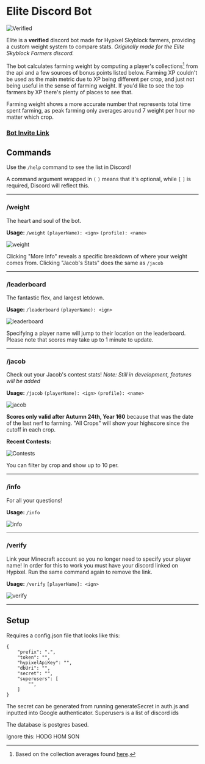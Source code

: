 # Elite Discord Bot

![Verified](https://user-images.githubusercontent.com/24925519/142558888-665330c4-4652-49a2-a54a-01e03dfaa1d2.png)

Elite is a **verified** discord bot made for Hypixel Skyblock farmers, providing a custom weight system to compare stats. 
*Originally made for the Elite Skyblock Farmers discord.*


The bot calculates farming weight by computing a player's collections[^1] from the api and a few sources of bonus points listed below. Farming XP couldn't be used as the main metric due to XP being different per crop, and just not being useful in the sense of farming weight. If you'd like to see the top farmers by XP there's plenty of places to see that. 

Farming weight shows a more accurate number that represents total time spent farming, as peak farming only averages around 7 weight per hour no matter which crop.

### [Bot Invite Link](https://discord.com/api/oauth2/authorize?client_id=845065148997566486&permissions=277092550656&scope=applications.commands%20bot)

## Commands

Use the `/help` command to see the list in Discord!

A command argument wrapped in `(` `)` means that it's optional, while `[` `]` is required, Discord will reflect this.

---
### /weight
The heart and soul of the bot.

**Usage:** `/weight` `(playerName): <ign>` `(profile): <name>`

![weight](https://user-images.githubusercontent.com/24925519/142559076-5d6febfd-0a53-428d-b337-42cb3b4a4aca.png)

Clicking "More Info" reveals a specific breakdown of where your weight comes from.
Clicking "Jacob's Stats" does the same as `/jacob`

---
### /leaderboard
The fantastic flex, and largest letdown.

**Usage:** `/leaderboard` `(playerName): <ign>`

![leaderboard](https://user-images.githubusercontent.com/24925519/142559144-c2ffa8be-02a0-45e5-b63c-2afb20b2416c.png)

Specifying a player name will jump to their location on the leaderboard. Please note that scores may take up to 1 minute to update.

---
### /jacob
Check out your Jacob's contest stats! *Note: Still in development, features will be added*

**Usage:** `/jacob` `(playerName): <ign>` `(profile): <name>`

![jacob](https://user-images.githubusercontent.com/24925519/142559175-9cdce23d-0ffb-4265-b323-2821cd827675.png)

**Scores only valid after Autumn 24th, Year 160** because that was the date of the last nerf to farming. "All Crops" will show your highscore since the cutoff in each crop.

**Recent Contests:**

![Contests](https://user-images.githubusercontent.com/24925519/142559214-212b7987-e1bb-4952-a827-171f81f76918.png)

You can filter by crop and show up to 10 per.

---
### /info
For all your questions!

**Usage:** `/info`

![info](https://user-images.githubusercontent.com/24925519/142559256-1ffc3d17-1bc3-488e-b872-a62954b408f2.png)

---
### /verify
Link your Minecraft account so you no longer need to specify your player name! In order for this to work you must have your discord linked on Hypixel. Run the same command again to remove the link.

**Usage:** `/verify` `[playerName]: <ign>`

![verify](https://user-images.githubusercontent.com/24925519/142559304-3b211f68-19f8-4cf3-be4e-935126e304d0.png)

---
## Setup

Requires a config.json file that looks like this:
```
{
	"prefix": ".",
	"token": "",
	"hypixelApiKey": "",
	"dbUri": "",
	"secret": "",
	"superusers": [
		"",
	]
}
```
The secret can be generated from running generateSecret in auth.js and inputted into Google authenticator.
Superusers is a list of discord ids

The database is postgres based.

Ignore this: HODG HOM SON

[^1]: Based on the collection averages found [here](https://drive.google.com/file/d/16mZpN4OyRONEfrPdCrpuleVbZVwwT6_M/view?usp=sharing/).
